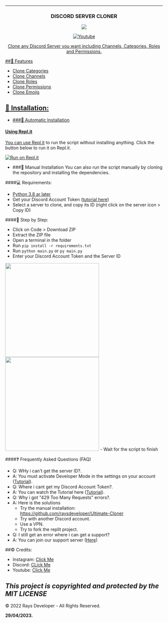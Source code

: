 ---
<h3 align="center">DISCORD SERVER CLONER</h3>
<div align="center">
<img src="https://i.imgur.com/K6e9MUz.png" />
</div>
<p align="center">
<a href="https://www.youtube.com/@RaysProject_?sub_confirmation=1">
<img alt="Youtube" title="Youtube" src="https://img.shields.io/badge/-YouTube-red?style=for-the-badge&logo=youtube&logoColor=white"/></a>
<a href="https://discord.gg/eFgEUpqWda" alt="Support and Discussion server">
</p>
</p>
</p>
<p align="center"> Clone any Discord Server you want including Channels, Categories, Roles and Permissions.</p>

##💫 Features
   - Clone Categories
   - Clone Channels
   - Clone Roles
   - Clone Permissions
   - Clone Emojis

## 💾 Installation:

- ###🤖 Automatic Installation

#### Using Repl.it
You can use [Repl.it](https://replit.com/) to run the script without installing anything.
Click the button below to run it on Repl.it.

[![Run on Repl.it](https://repl.it/badge/github/LAW1337/DiscordServerCloner)](https://replit.com/@RaysMC/Ultimate-Cloner)


- ###👨 Manual Installation
You can also run the script manually by cloning the repository and installing the dependencies.


####💻 Requirements:
- [Python 3.8 ar later](https://www.python.org/downloads/)
- Get your Discord Account Token ([tutorial here](https://www.youtube.com/watch?v=cNuxUvdyKkY))
- Select a server to clone, and copy its ID (right click on the server icon > Copy ID)


####🐾 Step by Step:
- Click on Code > Download ZIP
- Extract the ZIP file
- Open a terminal in the folder
- Run `pip install -r requirements.txt`
- Run `python main.py` or `py main.py`
- Enter your Discord Account Token and the Server ID
<img width="300px" src="https://i.imgur.com/fR91zIl.png">
<img width="300px" src="https://i.imgur.com/lNIRFHs.png">
- Wait for the script to finish

####❓ Frequently Asked Questions (FAQ)
- Q: WHy i can't get the server ID?.
- A: You must activate Developer Mode in the settings on your account ([Tutorial](https://youtu.be/Akturol-8o4)).
- Q: Where i cant get my Discord Account Token?.
- A: You can watch the Tutorial here ([Tutorial](https://www.youtube.com/watch?v=cNuxUvdyKkY)).
- Q: Why i got "429 Too Many Requests" errors?.
- A: Here is the solutions
     - Try the manual installation: https://github.com/raysdeveloper/Ultimate-Cloner
     - Try with another Discord account.
     - Use a VPN.
     - Try to fork the replit project.
- Q: I still get an error where i can get a support?
- A: You can join our support server ([Here](https://discord.gg/eFgEUpqWda))

##©️ Credits:

- Instagram: [Click Me](https://intagram.com/raysdeveloper)
- Discord: [CLick Me](https://discord.gg/eFgEUpqWda)
- Youtube: [Click Me](https://www.youtube.com/@RaysProject_sub_confirmation=1)

*This project is copyrighted and protected by the MIT LICENSE*
--
©️ 2022 Rays Developer - All Rights Reserved.

**29/04/2023.**
